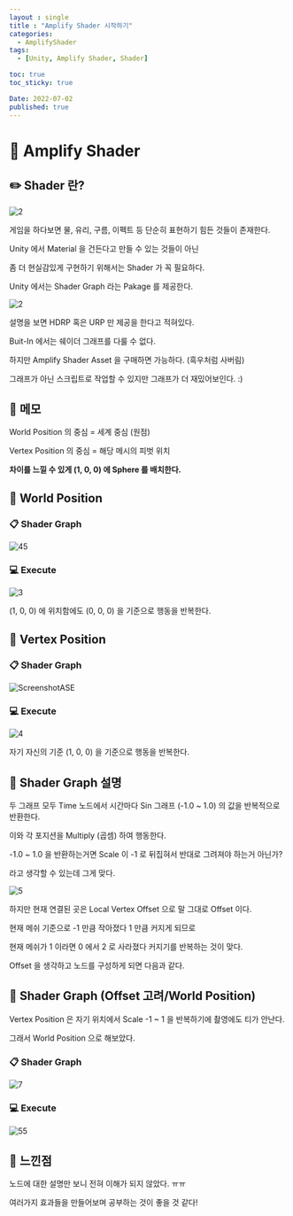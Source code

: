 ```yaml
---
layout : single
title : "Amplify Shader 시작하기"
categories:
  - AmplifyShader
tags:
  - [Unity, Amplify Shader, Shader]

toc: true
toc_sticky: true

Date: 2022-07-02
published: true
---
```


# 📌 Amplify Shader

## ✏️ Shader 란?
![2](https://user-images.githubusercontent.com/87271529/176935151-e71c1778-cd06-4ce4-abfe-9a0836a9bb0a.gif)

게임을 하다보면 물, 유리, 구름, 이펙트 등 단순히 표현하기 힘든 것들이 존재한다.

Unity 에서 Material 을 건든다고 만들 수 있는 것들이 아닌

좀 더 현실감있게 구현하기 위해서는 Shader 가 꼭 필요하다.

Unity 에서는 Shader Graph 라는 Pakage 를 제공한다.

![2](https://user-images.githubusercontent.com/87271529/176932696-e9425420-d7da-4ae2-adca-495dd2fa7c40.png)

설명을 보면 HDRP 혹은 URP 만 제공을 한다고 적혀있다.

Buit-In 에서는 쉐이더 그래프를 다룰 수 없다.

하지만 Amplify Shader Asset 을 구매하면 가능하다. (흑우처럼 사버림)

그래프가 아닌 스크립트로 작업할 수 있지만 그래프가 더 재밌어보인다. :)

## 📝 메모
World Position 의 중심 = 세계 중심 (원점)

Vertex Position 의 중심 = 해당 메시의 피벗 위치

**차이를 느낄 수 있게 (1, 0, 0) 에 Sphere 를 배치한다.**

## 📝 World Position

### 📋 Shader Graph
![45](https://user-images.githubusercontent.com/87271529/176940863-8f4b8b87-5968-4fa2-8acd-9edad3e4ebbe.png)

### 💻 Execute
![3](https://user-images.githubusercontent.com/87271529/176940896-29d8e5c9-7ce0-4276-9352-85e86c517fe5.gif)

(1, 0, 0) 에 위치함에도 (0, 0, 0) 을 기준으로 행동을 반복한다.

## 📝 Vertex Position

### 📋 Shader Graph
![ScreenshotASE](https://user-images.githubusercontent.com/87271529/176941035-b90bfb2f-ee8e-494b-982c-dc3eca1590b8.png)

### 💻 Execute
![4](https://user-images.githubusercontent.com/87271529/176944840-7d245a09-6b1f-4e77-9747-2efdf656f78c.gif)

자기 자신의 기준 (1, 0, 0) 을 기준으로 행동을 반복한다.

## 📝 Shader Graph 설명
두 그래프 모두 Time 노드에서 시간마다 Sin 그래프 (-1.0 ~ 1.0) 의 값을 반복적으로 반환한다.

이와 각 포지션을 Multiply (곱셈) 하여 행동한다.

-1.0 ~ 1.0 을 반환하는거면 Scale 이 -1 로 뒤집혀서 반대로 그려져야 하는거 아닌가?

라고 생각할 수 있는데 그게 맞다.

![5](https://user-images.githubusercontent.com/87271529/176942443-6834eefb-3779-46b9-a0f7-daa8c6f25271.png)

하지만 현재 연결된 곳은 Local Vertex Offset 으로 말 그대로 Offset 이다.

현재 메쉬 기준으로 -1 만큼 작아졌다 1 만큼 커지게 되므로

현재 메쉬가 1 이라면 0 에서 2 로 사라졌다 커지기를 반복하는 것이 맞다.

Offset 을 생각하고 노드를 구성하게 되면 다음과 같다.

## 📝 Shader Graph (Offset 고려/World Position)
Vertex Position 은 자기 위치에서 Scale -1 ~ 1 을 반복하기에 촬영에도 티가 안난다.

그래서 World Position 으로 해보았다.

### 📋 Shader Graph
![7](https://user-images.githubusercontent.com/87271529/176943740-2348c8ca-7aac-49dd-a9b1-38fd9836ec1e.png)

### 💻 Execute
![55](https://user-images.githubusercontent.com/87271529/176943765-ff795be4-4ee1-40f9-94ed-646d533fd72b.gif)

## 📝 느낀점
노드에 대한 설명만 보니 전혀 이해가 되지 않았다. ㅠㅠ

여러가지 효과들을 만들어보며 공부하는 것이 좋을 것 같다!
